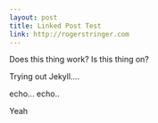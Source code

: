 ```yaml
---
layout: post
title: Linked Post Test
link: http://rogerstringer.com
---
```


Does this thing work? Is this thing on?

Trying out Jekyll....

echo... echo..

Yeah